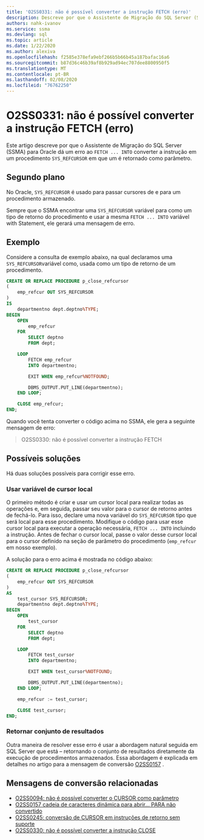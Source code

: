 ```yaml
---
title: 'O2SS0331: não é possível converter a instrução FETCH (erro)'
description: Descreve por que o Assistente de Migração do SQL Server (SSMA) para Oracle dá um erro ao converter a instrução FETCH em um procedimento em que um SYS_REFCURSOR é retornado como parâmetro.
authors: nahk-ivanov
ms.service: ssma
ms.devlang: sql
ms.topic: article
ms.date: 1/22/2020
ms.author: alexiva
ms.openlocfilehash: f2585e378efa9ebf266b5b66b45a187bafac16a6
ms.sourcegitcommit: b87d36c46b39af8b929ad94ec707dee8800950f5
ms.translationtype: MT
ms.contentlocale: pt-BR
ms.lasthandoff: 02/08/2020
ms.locfileid: "76762250"
---
```

# <a name="o2ss0331-unable-to-convert-fetch-statement-error"></a>O2SS0331: não é possível converter a instrução FETCH (erro)

Este artigo descreve por que o Assistente de Migração do SQL Server (SSMA) para Oracle dá um erro ao `FETCH ... INTO` converter a instrução em um procedimento `SYS_REFCURSOR` em que um é retornado como parâmetro.

## <a name="background"></a>Segundo plano

No Oracle, `SYS_REFCURSOR` é usado para passar cursores de e para um procedimento armazenado.

Sempre que o SSMA encontrar uma `SYS_REFCURSOR` variável para como um tipo de retorno do procedimento e usar a mesma `FETCH ... INTO` variável with Statement, ele gerará uma mensagem de erro.

## <a name="example"></a>Exemplo

Considere a consulta de exemplo abaixo, na qual declaramos uma `SYS_REFCURSOR`variável como, usada como um tipo de retorno de um procedimento.

```sql
CREATE OR REPLACE PROCEDURE p_close_refcursor
(
    emp_refcur OUT SYS_REFCURSOR
)
IS
    departmentno dept.deptno%TYPE;
BEGIN
    OPEN
        emp_refcur
    FOR
        SELECT deptno
        FROM dept;

    LOOP
        FETCH emp_refcur
        INTO departmentno;

        EXIT WHEN emp_refcur%NOTFOUND;

        DBMS_OUTPUT.PUT_LINE(departmentno);
    END LOOP;

    CLOSE emp_refcur;
END;
```

Quando você tenta converter o código acima no SSMA, ele gera a seguinte mensagem de erro:

> O2SS0330: não é possível converter a instrução FETCH

## <a name="possible-remedies"></a>Possíveis soluções

Há duas soluções possíveis para corrigir esse erro.

### <a name="use-local-cursor-variable"></a>Usar variável de cursor local

O primeiro método é criar e usar um cursor local para realizar todas as operações e, em seguida, passar seu valor para o cursor de retorno antes de fechá-lo. Para isso, declare uma nova variável do `SYS_REFCURSOR` tipo que será local para esse procedimento. Modifique o código para usar esse cursor local para executar a operação necessária, `FETCH ... INTO` incluindo a instrução. Antes de fechar o cursor local, passe o valor desse cursor local para o cursor definido na seção de parâmetro do procedimento (`emp_refcur` em nosso exemplo).

A solução para o erro acima é mostrada no código abaixo:

```sql
CREATE OR REPLACE PROCEDURE p_close_refcursor
(
    emp_refcur OUT SYS_REFCURSOR
)
AS
    test_cursor SYS_REFCURSOR;
    departmentno dept.deptno%TYPE;
BEGIN
    OPEN
        test_cursor
    FOR
        SELECT deptno
        FROM dept;

    LOOP
        FETCH test_cursor
        INTO departmentno;

        EXIT WHEN test_cursor%NOTFOUND;

        DBMS_OUTPUT.PUT_LINE(departmentno);
    END LOOP;

    emp_refcur := test_cursor;

    CLOSE test_cursor;
END;
```

### <a name="return-result-set"></a>Retornar conjunto de resultados

Outra maneira de resolver esse erro é usar a abordagem natural seguida em SQL Server que está – retornando o conjunto de resultados diretamente da execução de procedimentos armazenados. Essa abordagem é explicada em detalhes no artigo para a mensagem de conversão [O2SS0157](o2ss0157.md) .

## <a name="related-conversion-messages"></a>Mensagens de conversão relacionadas

* [O2SS0094: não é possível converter o CURSOR como parâmetro](o2ss0094.md)
* [O2SS0157 cadeia de caracteres dinâmica para abrir... PARA não convertido](o2ss0157.md)
* [O2SS0245: conversão de CURSOR em instruções de retorno sem suporte](o2ss0245.md)
* [O2SS0330: não é possível converter a instrução CLOSE](o2ss0330.md)
